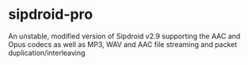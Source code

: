 sipdroid-pro
============

An unstable, modified version of Sipdroid v2.9 supporting the AAC and Opus codecs as well as MP3, WAV and AAC file streaming and packet duplication/interleaving

